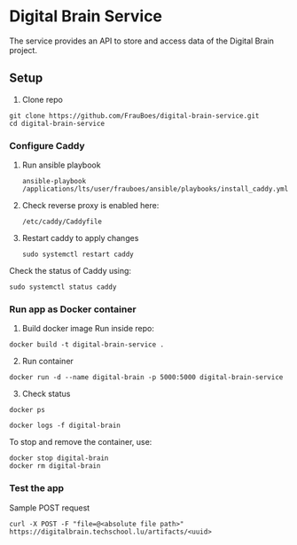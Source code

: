 # Digital Brain Service
The service provides an API to store and access data of the Digital Brain project. 

## Setup

1. Clone repo
```
git clone https://github.com/FrauBoes/digital-brain-service.git
cd digital-brain-service
```

### Configure Caddy

1. Run ansible playbook
   
   `ansible-playbook /applications/lts/user/frauboes/ansible/playbooks/install_caddy.yml`

2. Check reverse proxy is enabled here: 
   
   `/etc/caddy/Caddyfile`

3. Restart caddy to apply changes
   
   `sudo systemctl restart caddy`

Check the status of Caddy using:

`sudo systemctl status caddy`

### Run app as Docker container

1. Build docker image
Run inside repo: 

`docker build -t digital-brain-service .`

2. Run container
   
`docker run -d --name digital-brain -p 5000:5000 digital-brain-service`

3. Check status
   
`docker ps`

`docker logs -f digital-brain`

To stop and remove the container, use:
```
docker stop digital-brain
docker rm digital-brain
```

### Test the app

Sample POST request

`curl -X POST -F "file=@<absolute file path>" https://digitalbrain.techschool.lu/artifacts/<uuid>`
